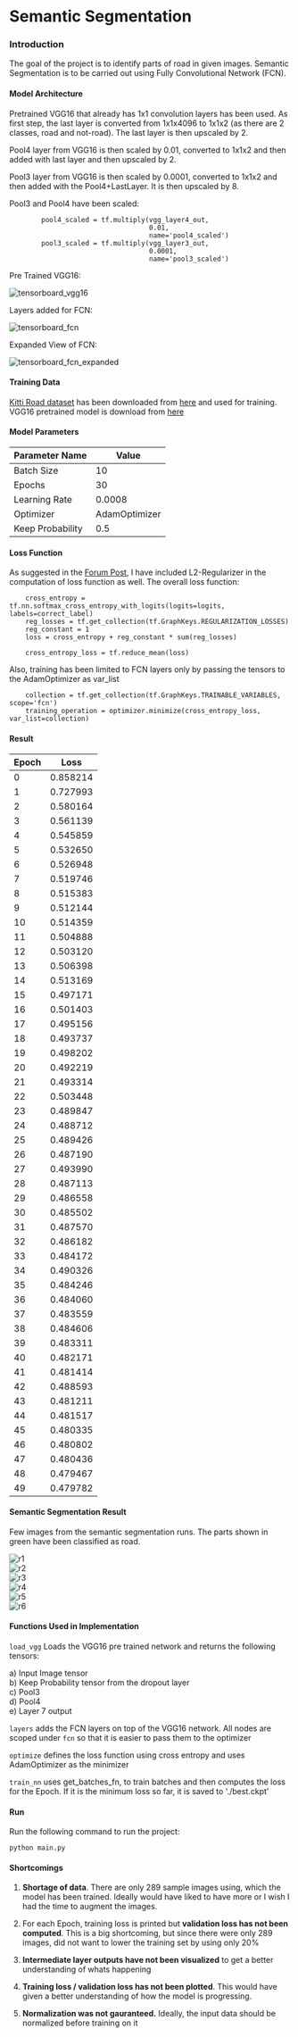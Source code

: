 [//]: # (Image References)
[tensorboard_vgg16]: ./images/tensorboard-vgg16.png
[tensorboard_fcn]: ./images/tensorboard-fcn.png
[tensorboard_fcn_expanded]: ./images/tensorboard-fcn-expanded.png
[r1]: ./images/r1.png
[r2]: ./images/r2.png
[r3]: ./images/r3.png
[r4]: ./images/r4.png
[r5]: ./images/r5.png
[r6]: ./images/r6.png

# Semantic Segmentation

### Introduction

The goal of the project is to identify parts of road in given images. Semantic Segmentation is to be carried out using Fully Convolutional Network (FCN).

#### Model Architecture

Pretrained VGG16 that already has 1x1 convolution layers has been used. As first step, the last layer is converted from 1x1x4096 to 1x1x2 (as there are 2 classes, road and not-road). The last layer is then upscaled by 2.

Pool4 layer from VGG16 is then scaled by 0.01, converted to 1x1x2 and then added with last layer and then upscaled by 2.

Pool3 layer from VGG16 is then scaled by 0.0001, converted to 1x1x2 and then added with the Pool4+LastLayer. It is then upscaled by 8.

Pool3 and Pool4 have been scaled:
```
        pool4_scaled = tf.multiply(vgg_layer4_out,
                                   0.01,
                                   name='pool4_scaled')
        pool3_scaled = tf.multiply(vgg_layer3_out,
                                   0.0001,
                                   name='pool3_scaled')
```

Pre Trained VGG16:

![tensorboard_vgg16]

Layers added for FCN:

![tensorboard_fcn]

Expanded View of FCN:

![tensorboard_fcn_expanded]

#### Training Data

[Kitti Road dataset](http://www.cvlibs.net/datasets/kitti/eval_road.php) has been downloaded from [here](http://www.cvlibs.net/download.php?file=data_road.zip) and used for training. VGG16 pretrained model is download from [here](https://s3-us-west-1.amazonaws.com/udacity-selfdrivingcar/vgg.zip)

#### Model Parameters

|Parameter Name|Value|
|--|--|
|Batch Size|10|
|Epochs|30|
|Learning Rate|0.0008|
|Optimizer|AdamOptimizer|
|Keep Probability| 0.5|

#### Loss Function

As suggested in the [Forum Post](https://discussions.udacity.com/t/here-is-some-advice-and-clarifications-about-the-semantic-segmentation-project/403100), I have included L2-Regularizer in the computation of loss function as well. The overall loss function:

```
    cross_entropy = tf.nn.softmax_cross_entropy_with_logits(logits=logits, labels=correct_label)
    reg_losses = tf.get_collection(tf.GraphKeys.REGULARIZATION_LOSSES)
    reg_constant = 1
    loss = cross_entropy + reg_constant * sum(reg_losses)

    cross_entropy_loss = tf.reduce_mean(loss)
```

Also, training has been limited to FCN layers only by passing the tensors to the AdamOptimizer as var_list

```
    collection = tf.get_collection(tf.GraphKeys.TRAINABLE_VARIABLES, scope='fcn')
    training_operation = optimizer.minimize(cross_entropy_loss, var_list=collection)
```

#### Result

|Epoch|Loss|
|--|--|
|0|0.858214|
|1|0.727993|
|2|0.580164|
|3|0.561139|
|4|0.545859|
|5|0.532650|
|6|0.526948|
|7|0.519746|
|8|0.515383|
|9|0.512144|
|10|0.514359|
|11|0.504888|
|12|0.503120|
|13|0.506398|
|14|0.513169|
|15|0.497171|
|16|0.501403|
|17|0.495156|
|18|0.493737|
|19|0.498202|
|20|0.492219|
|21|0.493314|
|22|0.503448|
|23|0.489847|
|24|0.488712|
|25|0.489426|
|26|0.487190|
|27|0.493990|
|28|0.487113|
|29|0.486558|
|30|0.485502|
|31|0.487570|
|32|0.486182|
|33|0.484172|
|34|0.490326|
|35|0.484246|
|36|0.484060|
|37|0.483559|
|38|0.484606|
|39|0.483311|
|40|0.482171|
|41|0.481414|
|42|0.488593|
|43|0.481211|
|44|0.481517|
|45|0.480335|
|46|0.480802|
|47|0.480436|
|48|0.479467|
|49|0.479782|

#### Semantic Segmentation Result

Few images from the semantic segmentation runs. The parts shown in green have been classified as road.

![r1]   
![r2]   
![r3]   
![r4]   
![r5]   
![r6]   


#### Functions Used in Implementation

```load_vgg``` Loads the VGG16 pre trained network and returns the following tensors:

a) Input Image tensor   
b) Keep Probability tensor from the dropout layer   
c) Pool3    
d) Pool4   
e) Layer 7 output   

```layers``` adds the FCN layers on top of the VGG16 network. All nodes are scoped under ```fcn``` so that it is easier to pass them to the optimizer

```optimize``` defines the loss function using cross entropy and uses AdamOptimizer as the minimizer

```train_nn``` uses get_batches_fn, to train batches and then computes the loss for the Epoch. If it is the minimum loss so far, it is saved to './best.ckpt'

#### Run

Run the following command to run the project:
```
python main.py
```
#### Shortcomings

1) **Shortage of data**. There are only 289 sample images using, which the model has been trained. Ideally would have liked to have more or I wish I had the time to augment the images.

2) For each Epoch, training loss is printed but **validation loss has not been computed**. This is a big shortcoming, but since there were only 289 images, did not want to lower the training set by using only 20%

3) **Intermediate layer outputs have not been visualized** to get a better understanding of whats happening

4) **Training loss / validation loss has not been plotted**. This would have given a better understanding of how the model is progressing.

5) **Normalization was not gauranteed.** Ideally, the input data should be normalized before training on it
